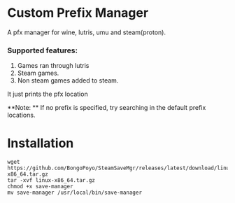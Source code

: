 # Custom Prefix Manager
A pfx manager for wine, lutris, umu and steam(proton).

### Supported features:
1. Games ran through lutris
2. Steam games.
3. Non steam games added to steam.

It just prints the pfx location


**Note: ** If no prefix is specified, try searching in the default prefix locations.


# Installation

```
wget https://github.com/BongoPoyo/SteamSaveMgr/releases/latest/download/linux-x86_64.tar.gz
tar -xvf linux-x86_64.tar.gz
chmod +x save-manager
mv save-manager /usr/local/bin/save-manager
```
